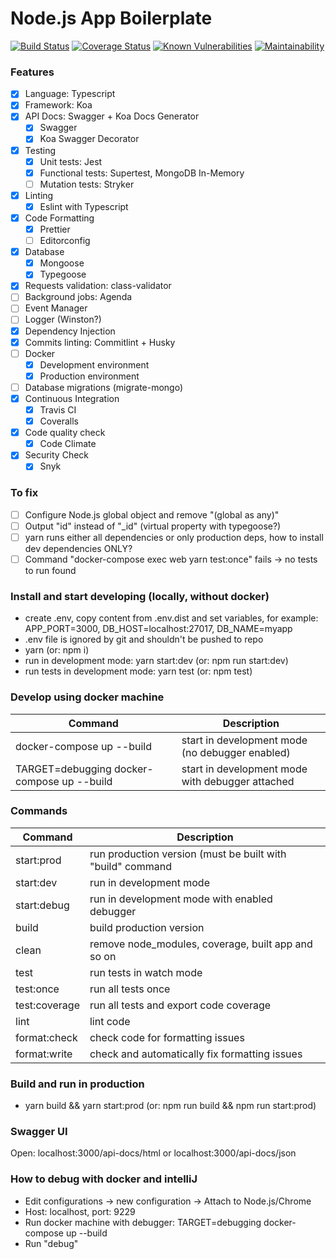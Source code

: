 # Node.js App Boilerplate

[![Build Status](https://travis-ci.org/kryz81/koa-ts-boilerplate.svg?branch=master)](https://travis-ci.org/kryz81/koa-ts-boilerplate.svg?branch=master)
[![Coverage Status](https://coveralls.io/repos/github/kryz81/koa-ts-boilerplate/badge.svg)](https://coveralls.io/github/kryz81/koa-ts-boilerplate)
[![Known Vulnerabilities](https://snyk.io/test/github/kryz81/koa-ts-boilerplate/badge.svg?targetFile=package.json)](https://snyk.io/test/github/kryz81/koa-ts-boilerplate?targetFile=package.json)
[![Maintainability](https://api.codeclimate.com/v1/badges/8d8e2c9b9ef9ad495e72/maintainability)](https://codeclimate.com/github/kryz81/koa-ts-boilerplate/maintainability)

### Features

- [x] Language: Typescript
- [x] Framework: Koa
- [x] API Docs: Swagger + Koa Docs Generator
  - [x] Swagger
  - [x] Koa Swagger Decorator
- [x] Testing
  - [x] Unit tests: Jest
  - [x] Functional tests: Supertest, MongoDB In-Memory
  - [ ] Mutation tests: Stryker
- [x] Linting
  - [x] Eslint with Typescript
- [x] Code Formatting
  - [x] Prettier
  - [ ] Editorconfig
- [x] Database
  - [x] Mongoose
  - [x] Typegoose
- [x] Requests validation: class-validator
- [ ] Background jobs: Agenda
- [ ] Event Manager
- [ ] Logger (Winston?)
- [x] Dependency Injection
- [x] Commits linting: Commitlint + Husky
- [ ] Docker
  - [x] Development environment
  - [x] Production environment
- [ ] Database migrations (migrate-mongo)
- [x] Continuous Integration
  - [x] Travis CI
  - [x] Coveralls
- [x] Code quality check
  - [x] Code Climate
- [x] Security Check
  - [x] Snyk

### To fix

- [ ] Configure Node.js global object and remove "(global as any)"
- [ ] Output "id" instead of "\_id" (virtual property with typegoose?)
- [ ] yarn runs either all dependencies or only production deps, how to install dev dependencies ONLY?
- [ ] Command "docker-compose exec web yarn test:once" fails -> no tests to run found

### Install and start developing (locally, without docker)

- create .env, copy content from .env.dist and set variables, for example: APP_PORT=3000, DB_HOST=localhost:27017, DB_NAME=myapp
- .env file is ignored by git and shouldn't be pushed to repo
- yarn (or: npm i)
- run in development mode: yarn start:dev (or: npm run start:dev)
- run tests in development mode: yarn test (or: npm test)

### Develop using docker machine

| Command                                    | Description                                      |
| ------------------------------------------ | ------------------------------------------------ |
| docker-compose up --build                  | start in development mode (no debugger enabled)  |
| TARGET=debugging docker-compose up --build | start in development mode with debugger attached |

### Commands

| Command       | Description                                                |
| ------------- | ---------------------------------------------------------- |
| start:prod    | run production version (must be built with "build" command |
| start:dev     | run in development mode                                    |
| start:debug   | run in development mode with enabled debugger              |
| build         | build production version                                   |
| clean         | remove node_modules, coverage, built app and so on         |
| test          | run tests in watch mode                                    |
| test:once     | run all tests once                                         |
| test:coverage | run all tests and export code coverage                     |
| lint          | lint code                                                  |
| format:check  | check code for formatting issues                           |
| format:write  | check and automatically fix formatting issues              |

### Build and run in production

- yarn build && yarn start:prod (or: npm run build && npm run start:prod)

### Swagger UI

Open: localhost:3000/api-docs/html or localhost:3000/api-docs/json

### How to debug with docker and intelliJ

- Edit configurations -> new configuration -> Attach to Node.js/Chrome
- Host: localhost, port: 9229
- Run docker machine with debugger: TARGET=debugging docker-compose up --build
- Run "debug"
